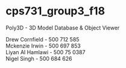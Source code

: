 # cps731_group3_f18
Poly3D - 3D Model Database &amp; Object Viewer  

Drew Cornfield - 500 712 585  
Mckenzie Irwin - 500 697 853  
Liyan Al Hamlawi - 500 75 0387  
Nigel Singh  - 500 684 626

